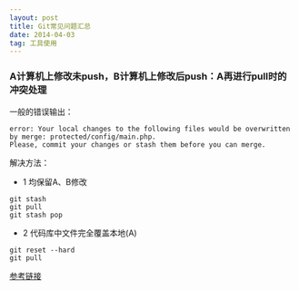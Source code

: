 ```yaml
---
layout: post
title: Git常见问题汇总
date: 2014-04-03 
tag: 工具使用
---
```


### A计算机上修改未push，B计算机上修改后push：A再进行pull时的冲突处理
一般的错误输出：

```
error: Your local changes to the following files would be overwritten by merge: protected/config/main.php.
Please, commit your changes or stash them before you can merge.
```

解决方法：
* 1 均保留A、B修改
```
git stash
git pull
git stash pop
```

* 2 代码库中文件完全覆盖本地(A)
```
git reset --hard
git pull
```
[参考链接](http://blog.csdn.net/iefreer/article/details/7679631)



